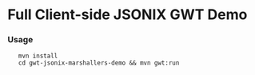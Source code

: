 # Full Client-side JSONIX GWT Demo

### Usage
 
```
   mvn install
   cd gwt-jsonix-marshallers-demo && mvn gwt:run
```
